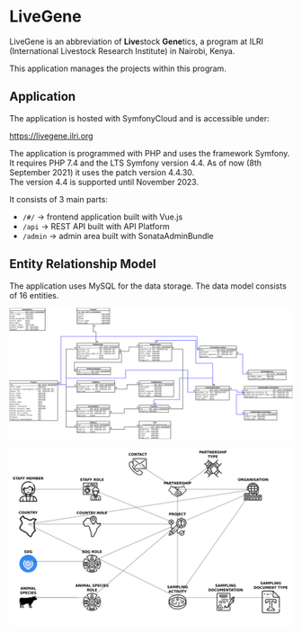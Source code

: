 LiveGene
========

LiveGene is an abbreviation of **Live**stock **Gene**tics,
a program at ILRI (International Livestock Research Institute) in Nairobi, Kenya.

This application manages the projects within this program.

Application
-----------

The application is hosted with SymfonyCloud and is accessible under:

https://livegene.ilri.org

The application is programmed with PHP and uses the framework Symfony.
It requires PHP 7.4 and the LTS Symfony version 4.4. As of now (8th September 2021)
it uses the patch version 4.4.30.  
The version 4.4 is supported until November 2023.

It consists of 3 main parts:

- `/#/` -> frontend application built with Vue.js
- `/api` -> REST API built with API Platform
- `/admin` -> admin area built with SonataAdminBundle

Entity Relationship Model
-------------------------

The application uses MySQL for the data storage. The data model consists of 16 entities.

![erm](docs/assets/erm.png)

![pictograms](docs/assets/drawing.png)